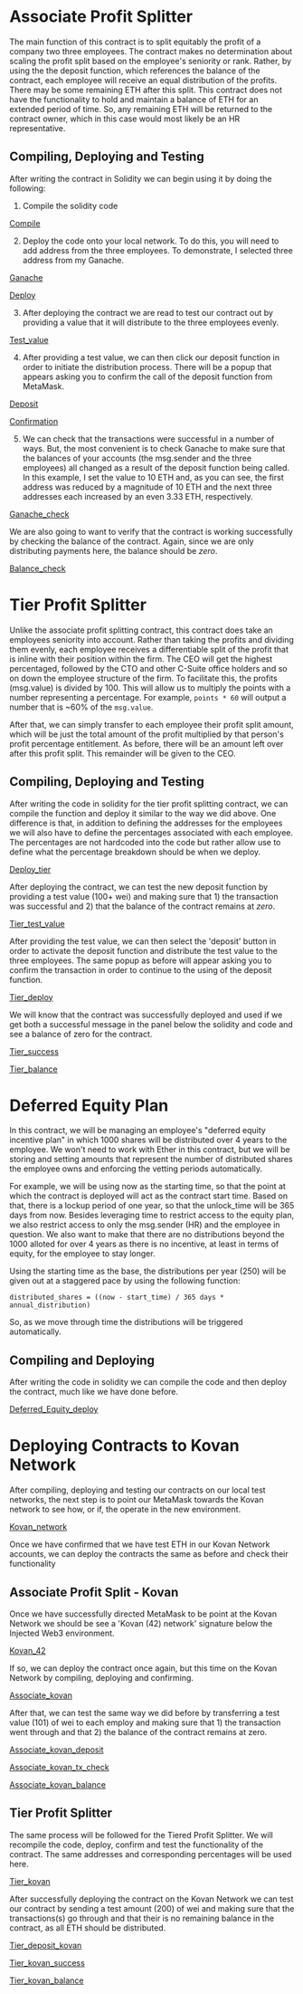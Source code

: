 # Associate Profit Splitter

The main function of this contract is to split equitably the profit of a company two three employees. The contract makes no determination about scaling the profit split based on the employee's seniority or rank. Rather, by using the the deposit function, which references the balance of the contract, each employee will receive an equal distribution of the profits. There may be some remaining ETH after this split. This contract does not have the functionality to hold and maintain a balance of ETH for an extended period of time. So, any remaining ETH will be returned to the contract owner, which in this case would most likely be an HR representative.

## Compiling, Deploying and Testing

After writing the contract in Solidity we can begin using it by doing the following:

1) Compile the solidity code

[Compile](Images/Compile.png)

2) Deploy the code onto your local network. To do this, you will need to add address from the three employees. To demonstrate, I selected three address from my Ganache.

[Ganache](Images/Ganache_addresses.png)

[Deploy](Images/Deploy.png)

3) After deploying the contract we are read to test our contract out by providing a value that it will distribute to the three employees evenly. 

[Test_value](Images/Test_value.png)

4) After providing a test value, we can then click our deposit function in order to initiate the distribution process. There will be a popup that appears asking you to confirm the call of the deposit function from MetaMask. 

[Deposit](Images/Deposit.png)

[Confirmation](Images/Confirmation.png)

5) We can check that the transactions were successful in a number of ways. But, the most convenient is to check Ganache to make sure that the balances of your accounts (the msg.sender and the three employees) all changed as a result of the deposit function being called. In this example, I set the value to 10 ETH and, as you can see, the first address was reduced by a magnitude of 10 ETH and the next three addresses each increased by an even 3.33 ETH, respectively.

[Ganache_check](Images/Ganache_check.png)

We are also going to want to verify that the contract is working successfully by checking the balance of the contract. Again, since we are only distributing payments here, the balance should be *zero*.

[Balance_check](Images/Balance_check.png)

# Tier Profit Splitter

Unlike the associate profit splitting contract, this contract does take an employees seniority into account. Rather than taking the profits and dividing them evenly, each employee receives a differentiable split of the profit that is inline with their position within the firm. The CEO will get the highest percentaged, followed by the CTO and other C-Suite office holders and so on down the employee structure of the firm. To facilitate this, the profits (msg.value) is divided by 100. This will allow us to multiply the points with a number representing a percentage. For example, `points * 60` will output a number that is ~60% of the `msg.value`.

After that, we can simply transfer to each employee their profit split amount, which will be just the total amount of the profit multiplied by that person's profit percentage entitlement. As before, there will be an amount left over after this profit split. This remainder will be given to the CEO.

## Compiling, Deploying and Testing

After writing the code in solidity for the tier profit splitting contract, we can compile the function and deploy it similar to the way we did above. One difference is that, in addition to defining the addresses for the employees we will also have to define the percentages associated with each employee. The percentages are not hardcoded into the code but rather allow use to define what the percentage breakdown should be when we deploy.

[Deploy_tier](Images/Deploy_tier.png)

After deploying the contract, we can test the new deposit function by providing a test value (100+ wei) and making sure that 1) the transaction was successful and 2) that the balance of the contract remains at *zero*.

[Tier_test_value](Images/Tier_test_value.png)

After providing the test value, we can then select the 'deposit' button in order to activate the deposit function and distribute the test value to the three employees. The same popup as before will appear asking you to confirm the transaction in order to continue to the using of the deposit function.

[Tier_deploy](Images/Tier_deploy.png)

We will know that the contract was successfully deployed and used if we get both a successful message in the panel below the solidity and code and see a balance of zero for the contract.

[Tier_success](Images/Tier_success.png)

[Tier_balance](Images/Tier_balance.png)

# Deferred Equity Plan

In this contract, we will be managing an employee's "deferred equity incentive plan" in which 1000 shares will be distributed over 4 years to the employee. We won't need to work with Ether in this contract, but we will be storing and setting amounts that represent the number of distributed shares the employee owns and enforcing the vetting periods automatically. 

For example, we will be using now as the starting time, so that the point at which the contract is deployed will act as the contract start time. Based on that, there is a lockup period of one year, so that the unlock_time will be 365 days from now. Besides leveraging time to restrict access to the equity plan, we also restrict access to only the msg.sender (HR) and the employee in question. We also want to make that there are no distributions beyond the 1000 alloted for over 4 years as there is no incentive, at least in terms of equity, for the employee to stay longer. 

Using the starting time as the base, the distributions per year (250) will be given out at a staggered pace by using the following function:

    distributed_shares = ((now - start_time) / 365 days * annual_distribution)

So, as we move through time the distributions will be triggered automatically.

## Compiling and Deploying

After writing the code in solidity we can compile the code and then deploy the contract, much like we have done before.

[Deferred_Equity_deploy](Images/Deferred_Equity_deploy.png)

# Deploying Contracts to Kovan Network

After compiling, deploying and testing our contracts on our local test networks, the next step is to point our MetaMask towards the Kovan network to see how, or if, the operate in the new environment. 

[Kovan_network](Images/Kovan_network.png)

Once we have confirmed that we have test ETH in our Kovan Network accounts, we can deploy the contracts the same as before and check their functionality

## Associate Profit Split - Kovan

Once we have successfully directed MetaMask to be point at the Kovan Network we should be see a 'Kovan (42) network' signature below the Injected Web3 environment. 

[Kovan_42](Images/Kovan_42.png)

If so, we can deploy the contract once again, but this time on the Kovan Network by compiling, deploying and confirming.

[Associate_kovan](Images/Associate_kovan.png)

After that, we can test the same way we did before by transferring a test value (101) of wei to each employ and making sure that 1) the transaction went through and that 2) the balance of the contract remains at zero.

[Associate_kovan_deposit](Images/Associate_kovan_deposit.png)

[Associate_kovan_tx_check](Images/Associate_kovan_tx_check.png)

[Associate_kovan_balance](Images/Associate_kovan_balance.png)

## Tier Profit Splitter

The same process will be followed for the Tiered Profit Splitter. We will recompile the code, deploy, confirm and test the functionality of the contract. The same addresses and corresponding percentages will be used here. 

[Tier_kovan](Images/Tier_kovan.png)

After successfully deploying the contract on the Kovan Network we can test our contract by sending a test amount (200) of wei and making sure that the transactions(s) go through and that their is no remaining balance in the contract, as all ETH should be distributed.

[Tier_deposit_kovan](Images/Tier_deposit_kovan.png)

[Tier_kovan_success](Images/Tier_deposit_success.png)

[Tier_kovan_balance](Images/Tier_kovan_balance.png)

